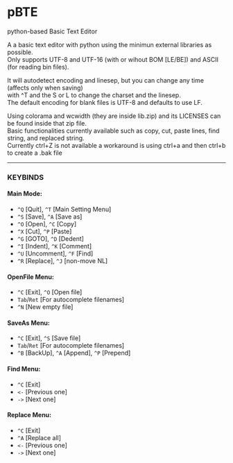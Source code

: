 # pBTE 
python-based Basic Text Editor     

A a basic text editor with python using the minimun external libraries as possible.    
Only supports UTF-8 and UTF-16 (with or wihout BOM [LE/BE]) and ASCII (for reading bin files).    

It will autodetect encoding and linesep, but you can change any time (affects only when saving)    
with ^T and the S or L to change the charset and the linesep.    
The default encoding for blank files is UTF-8 and defaults to use LF.    

Using colorama and wcwidth (they are inside lib.zip) and its LICENSES can be found inside that zip file.    
Basic functionalities currently available such as copy, cut, paste lines, find string, and replaced string.   
Currently ctrl+Z is not available a workaround is using ctrl+a and then ctrl+b to create a .bak file  

-----------------------------------

### KEYBINDS

#### Main Mode:
- `^Q` [Quit],      `^T` [Main Setting Menu]
- `^S` [Save],      `^A` [Save as]
- `^O` [Open],      `^C` [Copy]
- `^X` [Cut],       `^P` [Paste]
- `^G` [GOTO],      `^D` [Dedent]
- `^I` [Indent],    `^K` [Comment]
- `^U` [Uncomment], `^F` [Find]
- `^R` [Replace],   `^J` [non-move NL]

#### OpenFile Menu:
- `^C` [Exit], `^O` [Open file]
- `Tab`/`Ret` [For autocomplete filenames]
- `^N` [New empty file]

#### SaveAs Menu:
- `^C` [Exit], `^S` [Save file]
- `Tab`/`Ret` [For autocomplete filenames]
- `^B` [BackUp], `^A` [Append], `^P` [Prepend]

#### Find Menu:
- `^C` [Exit]
- `<-` [Previous one]
- `->` [Next one]

#### Replace Menu:
- `^C` [Exit]
- `^A` [Replace all]
- `<-` [Previous one]
- `->` [Next one]
